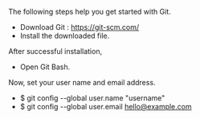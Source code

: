 The following steps help you get started with Git.

- Download Git : https://git-scm.com/
- Install the downloaded file.

After successful installation,

- Open Git Bash.

Now, set your user name and email address.

- $ git config --global user.name "username"
- $ git config --global user.email hello@example.com

